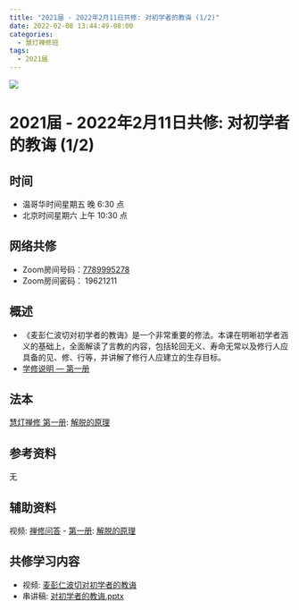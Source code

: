 ```yaml
---
title: "2021届 - 2022年2月11日共修: 对初学者的教诲 (1/2)"
date: 2022-02-08 13:44:49-08:00
categories:
  - 慧灯禅修班
tags:
  - 2021届
---
```

![](/f/up/maxresdefault.jpg)



# 2021届 - 2022年2月11日共修: 对初学者的教诲 (1/2)



## 时间

* 温哥华时间星期五 晚 6:30 点
* 北京时间星期六 上午 10:30 点

## 网络共修

* Zoom房间号码：[7789995278](https://us02web.zoom.us/j/7789995278?pwd=VjZmbWJFY2k2K0E5RVB2cTNIQmhqUT09) 
* Zoom房间密码： 19621211

### 


## 概述

* 《麦彭仁波切对初学者的教诲》是一个非常重要的修法。本课在明晰初学者涵义的基础上，全面解读了言教的内容，包括轮回无义、寿命无常以及修行人应具备的见、修、行等，并讲解了修行人应建立的生存目标。
* [学修说明 — 第一册](https://fohuifayu.com/index.php/huideng-jiangtang/chanxiuke/zen-01/8649-zen01-instruction?title=%E4%BD%9B%E6%B3%95%E8%9E%8D%E5%85%A5%E7%94%9F%E6%B4%BB)




## 法本

[慧灯禅修 第一册](<>): [](<>)[](<>)[解脱的原理](<>)
 

## 参考资料

无




## 辅助资料

视频: [禅修问答](<>) - [第一册](<>): [](<>)[](<>)[解脱的原理](<>)




## 共修学习内容

* 视频: [](<>)[](<>)[麦彭仁波切对初学者的教诲](https://fohuifayu.com/index.php/huideng-jiangtang/fofa-jianxiu/jichu-zhishi/919-l06009)
* 串讲稿: [](<>)[](<>)[对初学者的教诲.pptx](https://s3.ap-northeast-1.wasabisys.com/hdcx/hdv/f/up/慧灯禅修班第十八堂课-对初学者的教诲-2.pptx)

